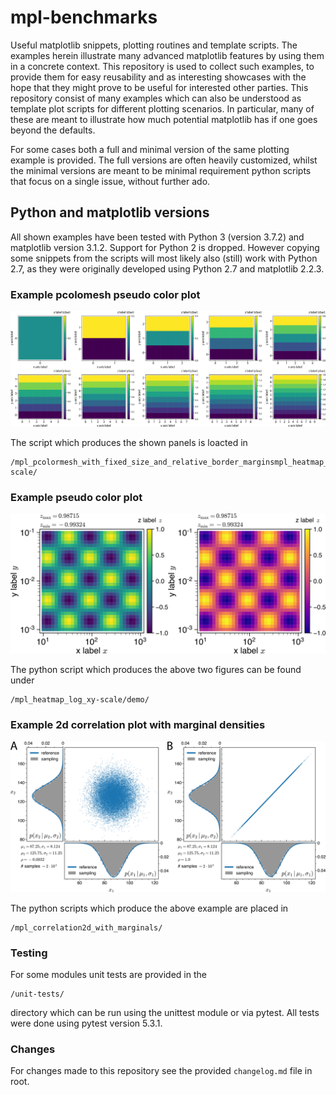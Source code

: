 # mpl-benchmarks
Useful matplotlib snippets, plotting routines and template scripts.
The examples herein illustrate many advanced matplotlib features by using them in a
concrete context. This repository is used to collect such examples,
to provide them for easy reusability and as interesting showcases with the hope
that they might prove to be useful for interested other parties.
This repository consist of many examples which can also be understood as
template plot scripts for different plotting scenarios.
In particular, many of these are meant to illustrate how much potential matplotlib
has if one goes beyond the defaults.

For some cases both a full and minimal version of the same plotting example is provided.
The full versions are often heavily customized, whilst the minimal
versions are meant to be minimal requirement python scripts that focus on
a single issue, without further ado.

## Python and matplotlib versions
All shown examples have been tested with Python 3 (version 3.7.2)
and matplotlib version 3.1.2.
Support for Python 2 is dropped.
However copying some snippets from the scripts will
most likely also (still) work with Python 2.7, as they were originally
developed using Python 2.7 and matplotlib 2.2.3.

### Example pcolomesh pseudo color plot

![Demo1](/mpl_pcolormesh_with_fixed_size_and_relative_border_margins/demo_composition.png)

The script which produces the shown panels is loacted in 
```
/mpl_pcolormesh_with_fixed_size_and_relative_border_marginsmpl_heatmap_log_xy-scale/
```

### Example pseudo color plot

![Demo2](/mpl_heatmap_log_xy-scale/demo/out/pcolor_showcase_figure_composition.png)

The python script which produces the above two figures can be found under
```
/mpl_heatmap_log_xy-scale/demo/
```

### Example 2d correlation plot with marginal densities

![Demo3](/mpl_correlation2d_with_marginals/out/demo_composition.png)

The python scripts which produce the above example are placed in
```
/mpl_correlation2d_with_marginals/
```

### Testing
For some modules unit tests are provided in the
```
/unit-tests/
```
directory which can be run using the unittest module or via pytest.
All tests were done using pytest version 5.3.1.

### Changes
For changes made to this repository see the provided `changelog.md` file in root.

